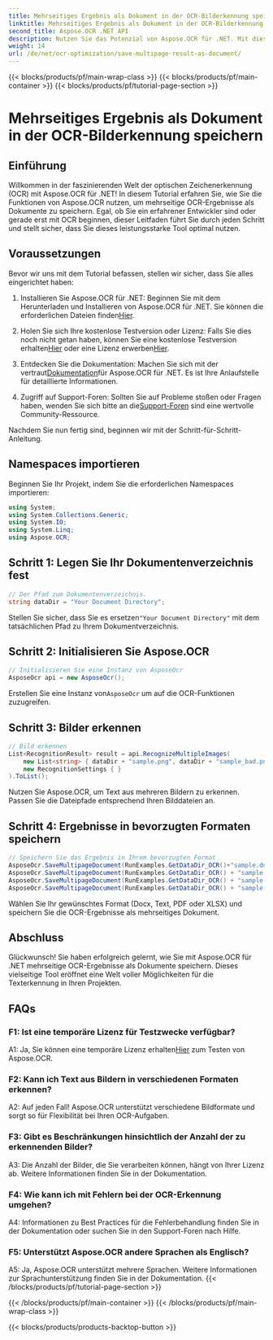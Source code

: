 ```yaml
---
title: Mehrseitiges Ergebnis als Dokument in der OCR-Bilderkennung speichern
linktitle: Mehrseitiges Ergebnis als Dokument in der OCR-Bilderkennung speichern
second_title: Aspose.OCR .NET API
description: Nutzen Sie das Potenzial von Aspose.OCR für .NET. Mit dieser umfassenden Schritt-für-Schritt-Anleitung können Sie mehrseitige OCR-Ergebnisse mühelos als Dokumente speichern.
weight: 14
url: /de/net/ocr-optimization/save-multipage-result-as-document/
---
```


{{< blocks/products/pf/main-wrap-class >}}
{{< blocks/products/pf/main-container >}}
{{< blocks/products/pf/tutorial-page-section >}}

# Mehrseitiges Ergebnis als Dokument in der OCR-Bilderkennung speichern

## Einführung

Willkommen in der faszinierenden Welt der optischen Zeichenerkennung (OCR) mit Aspose.OCR für .NET! In diesem Tutorial erfahren Sie, wie Sie die Funktionen von Aspose.OCR nutzen, um mehrseitige OCR-Ergebnisse als Dokumente zu speichern. Egal, ob Sie ein erfahrener Entwickler sind oder gerade erst mit OCR beginnen, dieser Leitfaden führt Sie durch jeden Schritt und stellt sicher, dass Sie dieses leistungsstarke Tool optimal nutzen.

## Voraussetzungen

Bevor wir uns mit dem Tutorial befassen, stellen wir sicher, dass Sie alles eingerichtet haben:

1.  Installieren Sie Aspose.OCR für .NET: Beginnen Sie mit dem Herunterladen und Installieren von Aspose.OCR für .NET. Sie können die erforderlichen Dateien finden[Hier](https://releases.aspose.com/ocr/net/).

2.  Holen Sie sich Ihre kostenlose Testversion oder Lizenz: Falls Sie dies noch nicht getan haben, können Sie eine kostenlose Testversion erhalten[Hier](https://releases.aspose.com/) oder eine Lizenz erwerben[Hier](https://purchase.aspose.com/buy).

3.  Entdecken Sie die Dokumentation: Machen Sie sich mit der vertraut[Dokumentation](https://reference.aspose.com/ocr/net/)für Aspose.OCR für .NET. Es ist Ihre Anlaufstelle für detaillierte Informationen.

4.  Zugriff auf Support-Foren: Sollten Sie auf Probleme stoßen oder Fragen haben, wenden Sie sich bitte an die[Support-Foren](https://forum.aspose.com/c/ocr/16) sind eine wertvolle Community-Ressource.

Nachdem Sie nun fertig sind, beginnen wir mit der Schritt-für-Schritt-Anleitung.

## Namespaces importieren

Beginnen Sie Ihr Projekt, indem Sie die erforderlichen Namespaces importieren:

```csharp
using System;
using System.Collections.Generic;
using System.IO;
using System.Linq;
using Aspose.OCR;
```

## Schritt 1: Legen Sie Ihr Dokumentenverzeichnis fest

```csharp
// Der Pfad zum Dokumentenverzeichnis.
string dataDir = "Your Document Directory";
```

 Stellen Sie sicher, dass Sie es ersetzen`"Your Document Directory"` mit dem tatsächlichen Pfad zu Ihrem Dokumentverzeichnis.

## Schritt 2: Initialisieren Sie Aspose.OCR

```csharp
// Initialisieren Sie eine Instanz von AsposeOcr
AsposeOcr api = new AsposeOcr();
```

 Erstellen Sie eine Instanz von`AsposeOcr` um auf die OCR-Funktionen zuzugreifen.

## Schritt 3: Bilder erkennen

```csharp
// Bild erkennen
List<RecognitionResult> result = api.RecognizeMultipleImages(
    new List<string> { dataDir + "sample.png", dataDir + "sample_bad.png" },
    new RecognitionSettings { }
).ToList();
```

Nutzen Sie Aspose.OCR, um Text aus mehreren Bildern zu erkennen. Passen Sie die Dateipfade entsprechend Ihren Bilddateien an.

## Schritt 4: Ergebnisse in bevorzugten Formaten speichern

```csharp
// Speichern Sie das Ergebnis in Ihrem bevorzugten Format
AsposeOcr.SaveMultipageDocument(RunExamples.GetDataDir_OCR()+"sample.docx", SaveFormat.Docx, result);
AsposeOcr.SaveMultipageDocument(RunExamples.GetDataDir_OCR() + "sample.txt", SaveFormat.Text, result);
AsposeOcr.SaveMultipageDocument(RunExamples.GetDataDir_OCR() + "sample.pdf", SaveFormat.Pdf, result);
AsposeOcr.SaveMultipageDocument(RunExamples.GetDataDir_OCR() + "sample.xlsx", SaveFormat.Xlsx, result);
```

Wählen Sie Ihr gewünschtes Format (Docx, Text, PDF oder XLSX) und speichern Sie die OCR-Ergebnisse als mehrseitiges Dokument.

## Abschluss

Glückwunsch! Sie haben erfolgreich gelernt, wie Sie mit Aspose.OCR für .NET mehrseitige OCR-Ergebnisse als Dokumente speichern. Dieses vielseitige Tool eröffnet eine Welt voller Möglichkeiten für die Texterkennung in Ihren Projekten.

## FAQs

### F1: Ist eine temporäre Lizenz für Testzwecke verfügbar?

 A1: Ja, Sie können eine temporäre Lizenz erhalten[Hier](https://purchase.aspose.com/temporary-license/) zum Testen von Aspose.OCR.

### F2: Kann ich Text aus Bildern in verschiedenen Formaten erkennen?

A2: Auf jeden Fall! Aspose.OCR unterstützt verschiedene Bildformate und sorgt so für Flexibilität bei Ihren OCR-Aufgaben.

### F3: Gibt es Beschränkungen hinsichtlich der Anzahl der zu erkennenden Bilder?

A3: Die Anzahl der Bilder, die Sie verarbeiten können, hängt von Ihrer Lizenz ab. Weitere Informationen finden Sie in der Dokumentation.

### F4: Wie kann ich mit Fehlern bei der OCR-Erkennung umgehen?

A4: Informationen zu Best Practices für die Fehlerbehandlung finden Sie in der Dokumentation oder suchen Sie in den Support-Foren nach Hilfe.

### F5: Unterstützt Aspose.OCR andere Sprachen als Englisch?

A5: Ja, Aspose.OCR unterstützt mehrere Sprachen. Weitere Informationen zur Sprachunterstützung finden Sie in der Dokumentation.
{{< /blocks/products/pf/tutorial-page-section >}}

{{< /blocks/products/pf/main-container >}}
{{< /blocks/products/pf/main-wrap-class >}}

{{< blocks/products/products-backtop-button >}}
